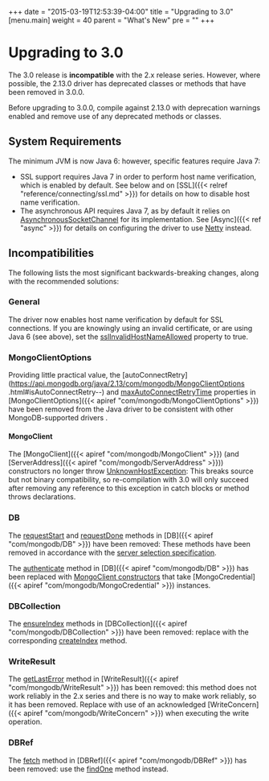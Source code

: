 +++
date = "2015-03-19T12:53:39-04:00"
title = "Upgrading to 3.0"
[menu.main]
  weight = 40
  parent = "What's New"
  pre = "<i class='fa fa-wrench'></i>"
+++

# Upgrading to 3.0

The 3.0 release is **incompatible** with the 2.x release series. However, where possible, the 2.13.0 driver has deprecated classes or 
methods that have been removed in 3.0.0.

Before upgrading to 3.0.0, compile against 2.13.0 with deprecation warnings enabled and remove use of any deprecated methods or classes.

## System Requirements

The minimum JVM is now Java 6: however, specific features require Java 7:

- SSL support requires Java 7 in order to perform host name verification, which is enabled by default.  See below and on
[SSL]({{< relref "reference/connecting/ssl.md" >}}) for details on how to disable host name verification.
- The asynchronous API requires Java 7, as by default it relies on
[AsynchronousSocketChannel](http://docs.oracle.com/javase/7/docs/api/java/nio/channels/AsynchronousSocketChannel.html) for
its implementation.  See [Async]({{< ref "async" >}}) for details on configuring the driver to use [Netty](http://netty.io/) instead.

## Incompatibilities

The following lists the most significant backwards-breaking changes, along with the recommended solutions:

### General

The driver now enables host name verification by default for SSL connections.  If you are knowingly using an invalid certificate, or are 
using Java 6 (see above), set the 
[sslInvalidHostNameAllowed](http://api.mongodb.org/java/3.0/com/mongodb/MongoClientOptions.html#isSslInvalidHostNameAllowed--)
property to true.

### MongoClientOptions

Providing little practical value, 
the [autoConnectRetry](https://api.mongodb.org/java/2.13/com/mongodb/MongoClientOptions .html#isAutoConnectRetry--) and
[maxAutoConnectRetryTime](https://api.mongodb.org/java/2.13/com/mongodb/MongoClientOptions.html#getMaxAutoConnectRetryTime--) properties in
[MongoClientOptions]({{< apiref "com/mongodb/MongoClientOptions" >}}) have been removed from the Java driver to be consistent with other 
MongoDB-supported drivers .

#### MongoClient

The [MongoClient]({{< apiref "com/mongodb/MongoClient" >}}) (and
[ServerAddress]({{< apiref "com/mongodb/ServerAddress" >}})) constructors no longer throw
[UnknownHostException](http://docs.oracle.com/javase/8/docs/api/java/net/UnknownHostException.html): This breaks source but not binary
compatibility, so re-compilation with 3.0 will only succeed after removing any reference to this exception in catch blocks or method
throws declarations.

### DB

The [requestStart](https://api.mongodb.org/java/2.13/com/mongodb/DB.html#requestStart--) and
[requestDone](https://api.mongodb.org/java/2.13/com/mongodb/DB.html#requestDone--) methods in
[DB]({{< apiref "com/mongodb/DB" >}}) have been removed: These methods have been removed in accordance with the
[server selection specification](https://github.com/mongodb/specifications/blob/master/source/server-selection/server-selection.rst#what-happened-to-pinning).

The [authenticate](https://api.mongodb.org/java/2.13/com/mongodb/DB.html#authenticate-java.lang.String-char:A-) method in
[DB]({{< apiref "com/mongodb/DB" >}}) has been replaced with
[MongoClient constructors](http://api.mongodb.org/java/3.0/com/mongodb/MongoClient.html#MongoClient-java.util.List-java.util.List-) that
take [MongoCredential]({{< apiref "com/mongodb/MongoCredential" >}}) instances.

### DBCollection

The [ensureIndex](https://api.mongodb.org/java/2.13/com/mongodb/DBCollection.html#ensureIndex-com.mongodb.DBObject-) methods in
[DBCollection]({{< apiref "com/mongodb/DBCollection" >}}) have been removed:
replace with the corresponding
[createIndex](https://api.mongodb.org/java/2.13/com/mongodb/DBCollection.html#createIndex-com.mongodb.DBObject-) method.

### WriteResult

The [getLastError](http://api.mongodb.org/java/2.13/com/mongodb/WriteResult.html#getLastError--) method in
[WriteResult]({{< apiref "com/mongodb/WriteResult" >}}) has been removed: this method does not work reliably in
the 2.x series and there is no way to make work reliably, so it has been removed.  Replace with use of an acknowledged 
[WriteConcern]({{< apiref "com/mongodb/WriteConcern" >}}) when executing the write operation.

### DBRef

The [fetch](https://api.mongodb.org/java/2.13/com/mongodb/DBRefBase.html#fetch--) method in
[DBRef]({{< apiref "com/mongodb/DBRef" >}}) has been removed: use the
[findOne](https://api.mongodb.org/java/3.0/com/mongodb/DBCollection.html#findOne-java.lang.Object-) method instead.
